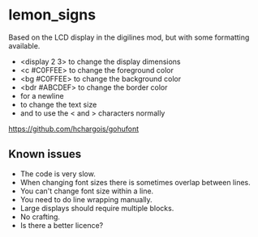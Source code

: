 # lemon_signs

Based on the LCD display in the digilines mod, but with some formatting available.
- <display 2 3> to change the display dimensions
- <c #C0FFEE> to change the foreground color
- <bg #C0FFEE> to change the background color
- <bdr #ABCDEF> to change the border color
- <n> for a newline
- <n s=3> to change the text size
- <lt> and <gt> to use the < and > characters normally

https://github.com/hchargois/gohufont

## Known issues

- The code is very slow.
- When changing font sizes there is sometimes overlap between lines.
- You can't change font size within a line.
- You need to do line wrapping manually.
- Large displays should require multiple blocks.
- No crafting.
- Is there a better licence?
